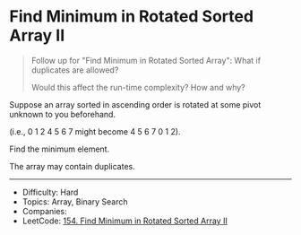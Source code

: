 # Find Minimum in Rotated Sorted Array II

> Follow up for "Find Minimum in Rotated Sorted Array":
> What if duplicates are allowed?
>
> Would this affect the run-time complexity? How and why?

Suppose an array sorted in ascending order is rotated at some pivot unknown to you beforehand.

(i.e., 0 1 2 4 5 6 7 might become 4 5 6 7 0 1 2).

Find the minimum element.

The array may contain duplicates.

---

* Difficulty: Hard
* Topics: Array, Binary Search
* Companies: 
* LeetCode: [154. Find Minimum in Rotated Sorted Array II](https://leetcode.com/problems/find-minimum-in-rotated-sorted-array-ii/description/)

